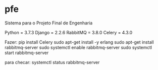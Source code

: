 # pfe
Sistema para o Projeto Final de Engenharia

Python = 3.7.3
Django = 2.2.6
RabbitMQ = 3.8.0
Celery = 4.3.0


Fazer:
pip install Celery
sudo apt-get install -y erlang
sudo apt-get install rabbitmq-server
sudo systemctl enable rabbitmq-server
sudo systemctl start rabbitmq-server

para checar: systemctl status rabbitmq-server

